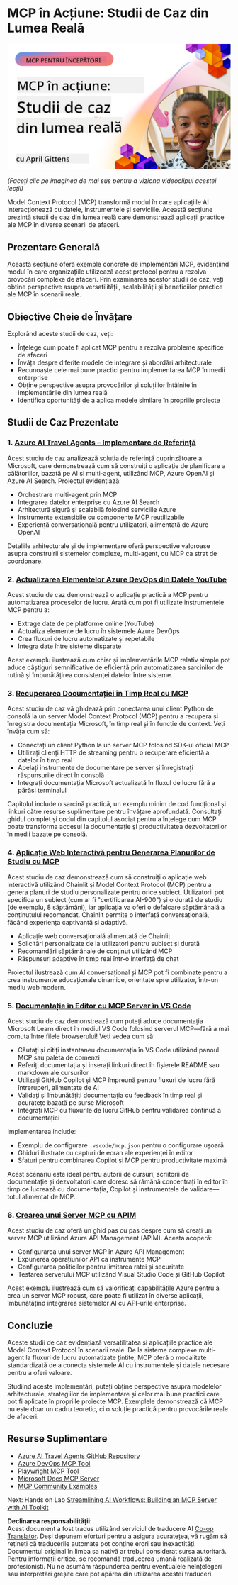 <!--
CO_OP_TRANSLATOR_METADATA:
{
  "original_hash": "61a160248efabe92b09d7b08293d17db",
  "translation_date": "2025-08-18T20:35:03+00:00",
  "source_file": "09-CaseStudy/README.md",
  "language_code": "ro"
}
-->
# MCP în Acțiune: Studii de Caz din Lumea Reală

[![MCP în Acțiune: Studii de Caz din Lumea Reală](../../../translated_images/10.3262cc80b4de5071fde8ba74c5c5d6738a0a9f398dcc0423f0210f632e2238b8.ro.png)](https://youtu.be/IxshWb2Az5w)

_(Faceți clic pe imaginea de mai sus pentru a viziona videoclipul acestei lecții)_

Model Context Protocol (MCP) transformă modul în care aplicațiile AI interacționează cu datele, instrumentele și serviciile. Această secțiune prezintă studii de caz din lumea reală care demonstrează aplicații practice ale MCP în diverse scenarii de afaceri.

## Prezentare Generală

Această secțiune oferă exemple concrete de implementări MCP, evidențiind modul în care organizațiile utilizează acest protocol pentru a rezolva provocări complexe de afaceri. Prin examinarea acestor studii de caz, veți obține perspective asupra versatilității, scalabilității și beneficiilor practice ale MCP în scenarii reale.

## Obiective Cheie de Învățare

Explorând aceste studii de caz, veți:

- Înțelege cum poate fi aplicat MCP pentru a rezolva probleme specifice de afaceri
- Învăța despre diferite modele de integrare și abordări arhitecturale
- Recunoaște cele mai bune practici pentru implementarea MCP în medii enterprise
- Obține perspective asupra provocărilor și soluțiilor întâlnite în implementările din lumea reală
- Identifica oportunități de a aplica modele similare în propriile proiecte

## Studii de Caz Prezentate

### 1. [Azure AI Travel Agents – Implementare de Referință](./travelagentsample.md)

Acest studiu de caz analizează soluția de referință cuprinzătoare a Microsoft, care demonstrează cum să construiți o aplicație de planificare a călătoriilor, bazată pe AI și multi-agent, utilizând MCP, Azure OpenAI și Azure AI Search. Proiectul evidențiază:

- Orchestrare multi-agent prin MCP
- Integrarea datelor enterprise cu Azure AI Search
- Arhitectură sigură și scalabilă folosind serviciile Azure
- Instrumente extensibile cu componente MCP reutilizabile
- Experiență conversațională pentru utilizatori, alimentată de Azure OpenAI

Detaliile arhitecturale și de implementare oferă perspective valoroase asupra construirii sistemelor complexe, multi-agent, cu MCP ca strat de coordonare.

### 2. [Actualizarea Elementelor Azure DevOps din Datele YouTube](./UpdateADOItemsFromYT.md)

Acest studiu de caz demonstrează o aplicație practică a MCP pentru automatizarea proceselor de lucru. Arată cum pot fi utilizate instrumentele MCP pentru a:

- Extrage date de pe platforme online (YouTube)
- Actualiza elemente de lucru în sistemele Azure DevOps
- Crea fluxuri de lucru automatizate și repetabile
- Integra date între sisteme disparate

Acest exemplu ilustrează cum chiar și implementările MCP relativ simple pot aduce câștiguri semnificative de eficiență prin automatizarea sarcinilor de rutină și îmbunătățirea consistenței datelor între sisteme.

### 3. [Recuperarea Documentației în Timp Real cu MCP](./docs-mcp/README.md)

Acest studiu de caz vă ghidează prin conectarea unui client Python de consolă la un server Model Context Protocol (MCP) pentru a recupera și înregistra documentația Microsoft, în timp real și în funcție de context. Veți învăța cum să:

- Conectați un client Python la un server MCP folosind SDK-ul oficial MCP
- Utilizați clienți HTTP de streaming pentru o recuperare eficientă a datelor în timp real
- Apelați instrumente de documentare pe server și înregistrați răspunsurile direct în consolă
- Integrați documentația Microsoft actualizată în fluxul de lucru fără a părăsi terminalul

Capitolul include o sarcină practică, un exemplu minim de cod funcțional și linkuri către resurse suplimentare pentru învățare aprofundată. Consultați ghidul complet și codul din capitolul asociat pentru a înțelege cum MCP poate transforma accesul la documentație și productivitatea dezvoltatorilor în medii bazate pe consolă.

### 4. [Aplicație Web Interactivă pentru Generarea Planurilor de Studiu cu MCP](./docs-mcp/README.md)

Acest studiu de caz demonstrează cum să construiți o aplicație web interactivă utilizând Chainlit și Model Context Protocol (MCP) pentru a genera planuri de studiu personalizate pentru orice subiect. Utilizatorii pot specifica un subiect (cum ar fi "certificarea AI-900") și o durată de studiu (de exemplu, 8 săptămâni), iar aplicația va oferi o defalcare săptămânală a conținutului recomandat. Chainlit permite o interfață conversațională, făcând experiența captivantă și adaptivă.

- Aplicație web conversațională alimentată de Chainlit
- Solicitări personalizate de la utilizatori pentru subiect și durată
- Recomandări săptămânale de conținut utilizând MCP
- Răspunsuri adaptive în timp real într-o interfață de chat

Proiectul ilustrează cum AI conversațional și MCP pot fi combinate pentru a crea instrumente educaționale dinamice, orientate spre utilizator, într-un mediu web modern.

### 5. [Documentație în Editor cu MCP Server în VS Code](./docs-mcp/README.md)

Acest studiu de caz demonstrează cum puteți aduce documentația Microsoft Learn direct în mediul VS Code folosind serverul MCP—fără a mai comuta între filele browserului! Veți vedea cum să:

- Căutați și citiți instantaneu documentația în VS Code utilizând panoul MCP sau paleta de comenzi
- Referiți documentația și inserați linkuri direct în fișierele README sau markdown ale cursurilor
- Utilizați GitHub Copilot și MCP împreună pentru fluxuri de lucru fără întreruperi, alimentate de AI
- Validați și îmbunătățiți documentația cu feedback în timp real și acuratețe bazată pe surse Microsoft
- Integrați MCP cu fluxurile de lucru GitHub pentru validarea continuă a documentației

Implementarea include:

- Exemplu de configurare `.vscode/mcp.json` pentru o configurare ușoară
- Ghiduri ilustrate cu capturi de ecran ale experienței în editor
- Sfaturi pentru combinarea Copilot și MCP pentru productivitate maximă

Acest scenariu este ideal pentru autorii de cursuri, scriitorii de documentație și dezvoltatorii care doresc să rămână concentrați în editor în timp ce lucrează cu documentația, Copilot și instrumentele de validare—totul alimentat de MCP.

### 6. [Crearea unui Server MCP cu APIM](./apimsample.md)

Acest studiu de caz oferă un ghid pas cu pas despre cum să creați un server MCP utilizând Azure API Management (APIM). Acesta acoperă:

- Configurarea unui server MCP în Azure API Management
- Expunerea operațiunilor API ca instrumente MCP
- Configurarea politicilor pentru limitarea ratei și securitate
- Testarea serverului MCP utilizând Visual Studio Code și GitHub Copilot

Acest exemplu ilustrează cum să valorificați capabilitățile Azure pentru a crea un server MCP robust, care poate fi utilizat în diverse aplicații, îmbunătățind integrarea sistemelor AI cu API-urile enterprise.

## Concluzie

Aceste studii de caz evidențiază versatilitatea și aplicațiile practice ale Model Context Protocol în scenarii reale. De la sisteme complexe multi-agent la fluxuri de lucru automatizate țintite, MCP oferă o modalitate standardizată de a conecta sistemele AI cu instrumentele și datele necesare pentru a oferi valoare.

Studiind aceste implementări, puteți obține perspective asupra modelelor arhitecturale, strategiilor de implementare și celor mai bune practici care pot fi aplicate în propriile proiecte MCP. Exemplele demonstrează că MCP nu este doar un cadru teoretic, ci o soluție practică pentru provocările reale de afaceri.

## Resurse Suplimentare

- [Azure AI Travel Agents GitHub Repository](https://github.com/Azure-Samples/azure-ai-travel-agents)
- [Azure DevOps MCP Tool](https://github.com/microsoft/azure-devops-mcp)
- [Playwright MCP Tool](https://github.com/microsoft/playwright-mcp)
- [Microsoft Docs MCP Server](https://github.com/MicrosoftDocs/mcp)
- [MCP Community Examples](https://github.com/microsoft/mcp)

Next: Hands on Lab [Streamlining AI Workflows: Building an MCP Server with AI Toolkit](../10-StreamliningAIWorkflowsBuildingAnMCPServerWithAIToolkit/README.md)

**Declinarea responsabilității**:  
Acest document a fost tradus utilizând serviciul de traducere AI [Co-op Translator](https://github.com/Azure/co-op-translator). Deși depunem eforturi pentru a asigura acuratețea, vă rugăm să rețineți că traducerile automate pot conține erori sau inexactități. Documentul original în limba sa nativă ar trebui considerat sursa autoritară. Pentru informații critice, se recomandă traducerea umană realizată de profesioniști. Nu ne asumăm răspunderea pentru eventualele neînțelegeri sau interpretări greșite care pot apărea din utilizarea acestei traduceri.